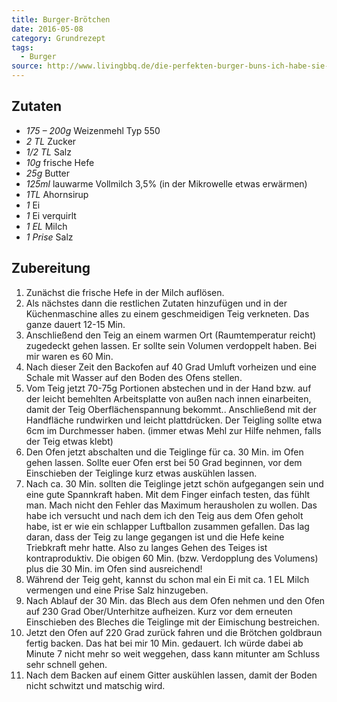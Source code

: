 ```yaml
---
title: Burger-Brötchen
date: 2016-05-08
category: Grundrezept
tags:
  - Burger
source: http://www.livingbbq.de/die-perfekten-burger-buns-ich-habe-sie-gefunden/
---
```

## Zutaten
- *175 – 200g* Weizenmehl Typ 550
- *2 TL* Zucker
- *1/2 TL* Salz
- *10g* frische Hefe
- *25g* Butter
- *125ml* lauwarme Vollmilch 3,5% (in der Mikrowelle etwas erwärmen)
- *1TL* Ahornsirup
- *1* Ei
- *1* Ei verquirlt
- *1 EL* Milch
- *1 Prise* Salz

## Zubereitung

1. Zunächst die frische Hefe in der Milch auflösen.
2. Als nächstes dann die restlichen Zutaten hinzufügen und in der Küchenmaschine alles zu einem geschmeidigen Teig verkneten. Das ganze dauert 12-15 Min.
3. Anschließend den Teig an einem warmen Ort (Raumtemperatur reicht) zugedeckt gehen lassen. Er sollte sein Volumen verdoppelt haben. Bei mir waren es 60 Min.
4. Nach dieser Zeit den Backofen auf 40 Grad Umluft vorheizen und eine Schale mit Wasser auf den Boden des Ofens stellen.
5. Vom Teig jetzt 70-75g Portionen abstechen und in der Hand bzw. auf der leicht bemehlten Arbeitsplatte von außen nach innen einarbeiten, damit der Teig Oberflächenspannung bekommt.. Anschließend mit der Handfläche rundwirken und leicht plattdrücken. Der Teigling sollte etwa 6cm im Durchmesser haben. (immer etwas Mehl zur Hilfe nehmen, falls der Teig etwas klebt)
6. Den Ofen jetzt abschalten und die Teiglinge für ca. 30 Min. im Ofen gehen lassen. Sollte euer Ofen erst bei 50 Grad beginnen, vor dem Einschieben der Teiglinge kurz etwas auskühlen lassen.
7. Nach ca. 30 Min. sollten die Teiglinge jetzt schön aufgegangen sein und eine gute Spannkraft haben. Mit dem Finger einfach testen, das fühlt man. Mach nicht den Fehler das Maximum herausholen zu wollen. Das habe ich versucht und nach dem ich den Teig aus dem Ofen geholt habe, ist er wie ein schlapper Luftballon zusammen gefallen. Das lag daran, dass der Teig zu lange gegangen ist und die Hefe keine Triebkraft mehr hatte. Also zu langes Gehen des Teiges ist kontraproduktiv. Die obigen 60 Min. (bzw. Verdopplung des Volumens) plus die 30 Min. im Ofen sind ausreichend!
8. Während der Teig geht, kannst du schon mal ein Ei mit ca. 1 EL Milch vermengen und eine Prise Salz hinzugeben.
9. Nach Ablauf der 30 Min. das Blech aus dem Ofen nehmen und den Ofen auf 230 Grad Ober/Unterhitze aufheizen. Kurz vor dem erneuten Einschieben des Bleches die Teiglinge mit der Eimischung bestreichen.
10. Jetzt den Ofen auf 220 Grad zurück fahren und die Brötchen goldbraun fertig backen. Das hat bei mir 10 Min. gedauert. Ich würde dabei ab Minute 7 nicht mehr so weit weggehen, dass kann mitunter am Schluss sehr schnell gehen.
11. Nach dem Backen auf einem Gitter auskühlen lassen, damit der Boden nicht schwitzt und matschig wird.